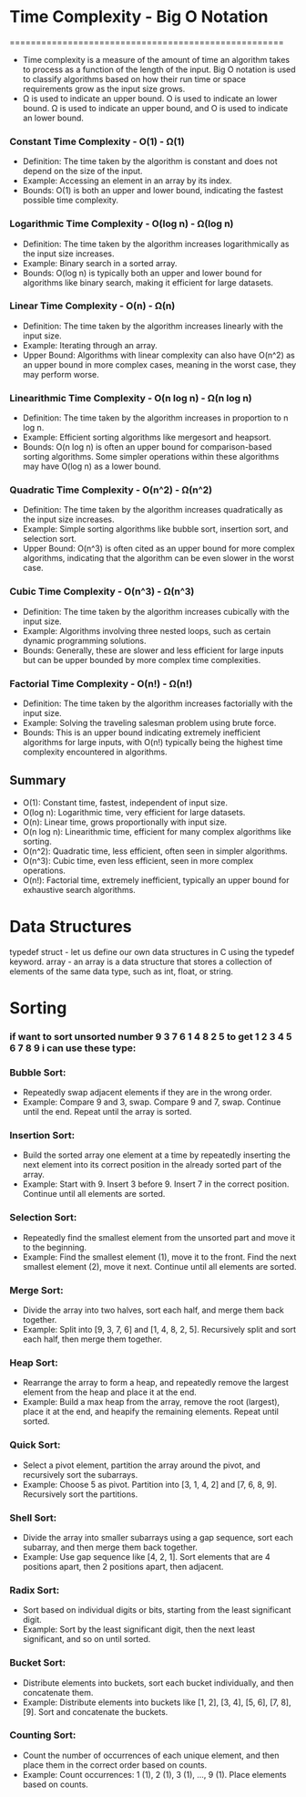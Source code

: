 # Time Complexity - Big O Notation
====================================================

- Time complexity is a measure of the amount of time an algorithm takes to process as a function of the length of the input. Big O notation is used to classify algorithms based on how their run time or space requirements grow as the input size grows.
- Ω is used to indicate an upper bound. O is used to indicate an lower bound. Ω is used to indicate an upper bound, and O is used to indicate an lower bound.

### Constant Time Complexity - O(1) - Ω(1)

* Definition: The time taken by the algorithm is constant and does not depend on the size of the input.
* Example: Accessing an element in an array by its index.
* Bounds: O(1) is both an upper and lower bound, indicating the fastest possible time complexity.

### Logarithmic Time Complexity - O(log n) - Ω(log n)

* Definition: The time taken by the algorithm increases logarithmically as the input size increases.
* Example: Binary search in a sorted array.
* Bounds: O(log n) is typically both an upper and lower bound for algorithms like binary search, making it efficient for large datasets.

### Linear Time Complexity - O(n) - Ω(n)

* Definition: The time taken by the algorithm increases linearly with the input size.
* Example: Iterating through an array.
* Upper Bound: Algorithms with linear complexity can also have O(n^2) as an upper bound in more complex cases, meaning in the worst case, they may perform worse.

### Linearithmic Time Complexity - O(n log n) - Ω(n log n)

* Definition: The time taken by the algorithm increases in proportion to n log n.
* Example: Efficient sorting algorithms like mergesort and heapsort.
* Bounds: O(n log n) is often an upper bound for comparison-based sorting algorithms. Some simpler operations within these algorithms may have O(log n) as a lower bound.

### Quadratic Time Complexity - O(n^2) - Ω(n^2)

* Definition: The time taken by the algorithm increases quadratically as the input size increases.
* Example: Simple sorting algorithms like bubble sort, insertion sort, and selection sort.
* Upper Bound: O(n^3) is often cited as an upper bound for more complex algorithms, indicating that the algorithm can be even slower in the worst case.

### Cubic Time Complexity - O(n^3) - Ω(n^3)

* Definition: The time taken by the algorithm increases cubically with the input size.
* Example: Algorithms involving three nested loops, such as certain dynamic programming solutions.
* Bounds: Generally, these are slower and less efficient for large inputs but can be upper bounded by more complex time complexities.

### Factorial Time Complexity - O(n!) - Ω(n!)

* Definition: The time taken by the algorithm increases factorially with the input size.
* Example: Solving the traveling salesman problem using brute force.
* Bounds: This is an upper bound indicating extremely inefficient algorithms for large inputs, with O(n!) typically being the highest time complexity encountered in algorithms.

Summary
--------

* O(1): Constant time, fastest, independent of input size.
* O(log n): Logarithmic time, very efficient for large datasets.
* O(n): Linear time, grows proportionally with input size.
* O(n log n): Linearithmic time, efficient for many complex algorithms like sorting.
* O(n^2): Quadratic time, less efficient, often seen in simpler algorithms.
* O(n^3): Cubic time, even less efficient, seen in more complex operations.
* O(n!): Factorial time, extremely inefficient, typically an upper bound for exhaustive search algorithms.


# Data Structures

typedef struct - let us define our own data structures in C using the typedef keyword.
array - an array is a data structure that stores a collection of elements of the same data type, such as int, float, or string.

# Sorting
### if want to sort unsorted number 9 3 7 6 1 4 8 2 5 to get 1 2 3 4 5 6 7 8 9 i can use these type:
### Bubble Sort:
- Repeatedly swap adjacent elements if they are in the wrong order.
- Example: Compare 9 and 3, swap. Compare 9 and 7, swap. Continue until the end. Repeat until the array is sorted.
### Insertion Sort:
- Build the sorted array one element at a time by repeatedly inserting the next element into its correct position in the already sorted part of the array.
- Example: Start with 9. Insert 3 before 9. Insert 7 in the correct position. Continue until all elements are sorted.
### Selection Sort:
- Repeatedly find the smallest element from the unsorted part and move it to the beginning.
- Example: Find the smallest element (1), move it to the front. Find the next smallest element (2), move it next. Continue until all elements are sorted.
### Merge Sort:
- Divide the array into two halves, sort each half, and merge them back together.
- Example: Split into [9, 3, 7, 6] and [1, 4, 8, 2, 5]. Recursively split and sort each half, then merge them together.
### Heap Sort:
- Rearrange the array to form a heap, and repeatedly remove the largest element from the heap and place it at the end.
- Example: Build a max heap from the array, remove the root (largest), place it at the end, and heapify the remaining elements. Repeat until sorted.
### Quick Sort:
- Select a pivot element, partition the array around the pivot, and recursively sort the subarrays.
- Example: Choose 5 as pivot. Partition into [3, 1, 4, 2] and [7, 6, 8, 9]. Recursively sort the partitions.
### Shell Sort:
- Divide the array into smaller subarrays using a gap sequence, sort each subarray, and then merge them back together.
- Example: Use gap sequence like [4, 2, 1]. Sort elements that are 4 positions apart, then 2 positions apart, then adjacent.
### Radix Sort:
- Sort based on individual digits or bits, starting from the least significant digit.
- Example: Sort by the least significant digit, then the next least significant, and so on until sorted.
### Bucket Sort:
- Distribute elements into buckets, sort each bucket individually, and then concatenate them.
- Example: Distribute elements into buckets like [1, 2], [3, 4], [5, 6], [7, 8], [9]. Sort and concatenate the buckets.
### Counting Sort:
- Count the number of occurrences of each unique element, and then place them in the correct order based on counts.
- Example: Count occurrences: 1 (1), 2 (1), 3 (1), ..., 9 (1). Place elements based on counts.

